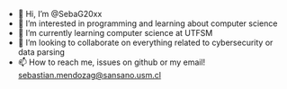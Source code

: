 - 👋 Hi, I’m @SebaG20xx
- 👀 I’m interested in programming and learning about computer science
- 🌱 I’m currently learning computer science at UTFSM
- 💞️ I’m looking to collaborate on everything related to cybersecurity or data parsing
- 📫 How to reach me, issues on github or my email! sebastian.mendozag@sansano.usm.cl

<!---
SebaG20xx/SebaG20xx is a ✨ special ✨ repository because its `README.md` (this file) appears on your GitHub profile.
You can click the Preview link to take a look at your changes.
--->

